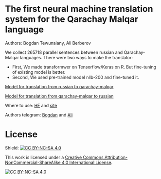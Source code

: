 # The first neural machine translation system for the Qarachay Malqar language
 
Authors: Bogdan Tewunalany, Ali Berberov

We collect 265718 parallel sentences between russian and Qarachay-Malqar languages. There were two ways to make the translator:  
  * First, We made transformwer on Tensorflow/Keras on R. But fine-tuning of existing model is better.    
  * Second, We used pre-trained model nllb-200 and fine-tuned it.  

[Model for translation from russian to qarachay-malqar](https://huggingface.co/TSjB/mbart-large-52-ru-qm-v2)

[Model for translation from qarachay-malqar to russian](https://huggingface.co/TSjB/mbart-large-52-qm-ru-v2)

Where to use:
[HF](https://huggingface.co/spaces/TSjB/QM_RU_translator) and [site](https://tsjb-qm-ru-translator.hf.space/?)

Authors telegram:
[Bogdan](https://t.me/bogdan_tewunalany) and
[Ali](https://t.me/ali_bulat1990)  

# License
Shield: [![CC BY-NC-SA 4.0][cc-by-nc-sa-shield]][cc-by-nc-sa]

This work is licensed under a
[Creative Commons Attribution-NonCommercial-ShareAlike 4.0 International License][cc-by-nc-sa].

[![CC BY-NC-SA 4.0][cc-by-nc-sa-image]][cc-by-nc-sa]

[cc-by-nc-sa]: http://creativecommons.org/licenses/by-nc-sa/4.0/
[cc-by-nc-sa-image]: https://licensebuttons.net/l/by-nc-sa/4.0/88x31.png
[cc-by-nc-sa-shield]: https://img.shields.io/badge/License-CC%20BY--NC--SA%204.0-lightgrey.svg
